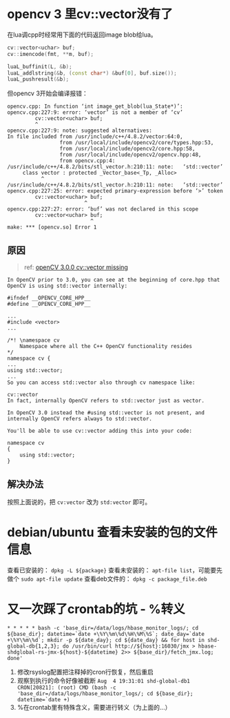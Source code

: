 
# opencv 3 里cv::vector没有了
在lua调cpp时经常用下面的代码返回image blob给lua。
```c++
cv::vector<uchar> buf;
cv::imencode(fmt, **m, buf);

luaL_buffinit(L, &b);
luaL_addlstring(&b, (const char*) &buf[0], buf.size());
luaL_pushresult(&b);
```

但opencv 3开始会编译报错：
```
opencv.cpp: In function ‘int image_get_blob(lua_State*)’:
opencv.cpp:227:9: error: ‘vector’ is not a member of ‘cv’
         cv::vector<uchar> buf;
         ^
opencv.cpp:227:9: note: suggested alternatives:
In file included from /usr/include/c++/4.8.2/vector:64:0,
                 from /usr/local/include/opencv2/core/types.hpp:53,
                 from /usr/local/include/opencv2/core.hpp:58,
                 from /usr/local/include/opencv2/opencv.hpp:48,
                 from opencv.cpp:4:
/usr/include/c++/4.8.2/bits/stl_vector.h:210:11: note:   ‘std::vector’
     class vector : protected _Vector_base<_Tp, _Alloc>
           ^
/usr/include/c++/4.8.2/bits/stl_vector.h:210:11: note:   ‘std::vector’
opencv.cpp:227:25: error: expected primary-expression before ‘>’ token
         cv::vector<uchar> buf;
                         ^
opencv.cpp:227:27: error: ‘buf’ was not declared in this scope
         cv::vector<uchar> buf;
                           ^
make: *** [opencv.so] Error 1
```

## 原因
> ref: [openCV 3.0.0 cv::vector missing](http://stackoverflow.com/questions/33400823/opencv-3-0-0-cvvector-missing)

```
In OpenCV prior to 3.0, you can see at the beginning of core.hpp that OpenCV is using std::vector internally:

#ifndef __OPENCV_CORE_HPP__
#define __OPENCV_CORE_HPP__

...
#include <vector>
...

/*! \namespace cv
    Namespace where all the C++ OpenCV functionality resides
*/
namespace cv {
...
using std::vector;
...
So you can access std::vector also through cv namespace like:

cv::vector
In fact, internally OpenCV refers to std::vector just as vector.

In OpenCV 3.0 instead the #using std::vector is not present, and internally OpenCV refers always to std::vector.

You'll be able to use cv::vector adding this into your code:

namespace cv
{
    using std::vector;
}
```

## 解决办法
按照上面说的，把 `cv:vector` 改为 `std:vector` 即可。

# debian/ubuntu 查看未安装的包的文件信息

查看已安装的： `dpkg -L ${package}`
查看未安装的： `apt-file list`，可能要先做个 `sudo apt-file update`
查看deb文件的： `dpkg -c package_file.deb`


# 又一次踩了crontab的坑 - %转义
```
* * * * * bash -c 'base_dir=/data/logs/hbase_monitor_logs/; cd ${base_dir}; datetime=`date +\%Y\%m\%d\%H\%M\%S`; date_day=`date +\%Y\%m\%d`; mkdir -p ${date_day}; cd ${date_day} && for host in shd-global-db{1,2,3}; do /usr/bin/curl http://${host}:16030/jmx > hbase-shdglobal-rs-jmx-${host}-${datetime} 2>> ${base_dir}/fetch_jmx.log; done'
```

1. 修改rsyslog配置把注释掉的cron行恢复，然后重启
2. 观察到执行的命令好像被截断
```Aug  4 19:31:01 shd-global-db1 CRON[20821]: (root) CMD (bash -c 'base_dir=/data/logs/hbase_monitor_logs/; cd ${base_dir}; datetime=`date +)```
3. %在crontab里有特殊含义，需要进行转义（为上面的...）